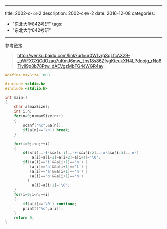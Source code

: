 
---
title: 2002-c-四-2
description: 2002-c-四-2
date: 2016-12-08
categories:
  - "东北大学842考研"
tags:
  - "东北大学842考研"

---


参考链接
> http://wenku.baidu.com/link?url=ur0W1vrgSqLfcAXz9-_uWFXGXjCdOzaq7uKmJ6mw_Zhs18s86ZfvgKteukXH4LPdqojg_rNo8Tivll9p8b78Ptw_dAEVgzMbFG4dWGR4ay_

```cpp
#define maxSize 1000

#include <stdio.h>
#include <stdlib.h>

int main()
{
    char a[maxSize];
    int i,n;
    for(n=0;n<maxSize;n++)
    {
        scanf("%c",&a[n]);
        if(a[n]=='\n') break;
    }
    
    for(i=0;i<n;++i)
    {
        if(a[i]=='f'&&a[i+1]=='r'&&a[i+2]=='o'&&a[i+3]=='m')
            a[i]=a[i+1]=a[i+2]=a[i+3]='\0';
        if((a[i]=='i'&&a[i+1]=='n')||
           (a[i]=='a'&&a[i+1]=='t')||
           (a[i]=='a'&&a[i+1]=='n')||
           (a[i]=='o'&&a[i+1]=='n')
          )
            a[i]=a[i+1]='\0';
    }
    for(i=0;i<n;++i)
    {
        if(a[i]=='\0') continue;
        printf("%c",a[i]);
    }
    return 0;
}
```

